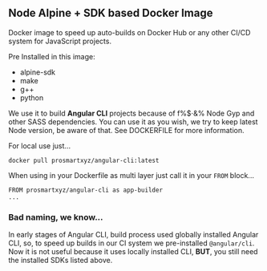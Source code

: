 ## Node Alpine + SDK based Docker Image
Docker image to speed up auto-builds on Docker Hub or any other CI/CD system for JavaScript projects.

Pre Installed in this image:
- alpine-sdk
- make
- g++
- python

We use it to build **Angular CLI** projects because of f%$·&% Node Gyp and other SASS dependencies. You can use it as you wish, we try to keep latest Node version, be aware of that. See DOCKERFILE for more information.

For local use just...
````
docker pull prosmartxyz/angular-cli:latest
````
When using in your Dockerfile as multi layer just call it in your `FROM` block...
````
FROM prosmartxyz/angular-cli as app-builder
...
````
### Bad naming, we know...
In early stages of Angular CLI, build process used globally installed Angular CLI, so, to speed up builds in our CI system we pre-installed `@angular/cli`. Now it is not useful because it uses locally installed CLI, **BUT**, you still need the installed SDKs listed above.